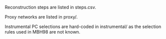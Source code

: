 Reconstruction steps are listed in steps.csv.

Proxy networks are listed in proxy/.

Instrumental PC selections are hard-coded in instrumental/ as the selection rules used in MBH98 are not known.